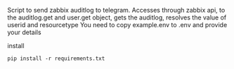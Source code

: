 Script to send zabbix auditlog to telegram.
Accesses through zabbix api, to the auditlog.get and user.get object, gets the auditlog, resolves the value of userid and resourcetype
You need to copy example.env to .env and provide your details

install
```
pip install -r requirements.txt
```
